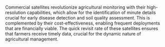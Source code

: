 Commercial satellites revolutionize agricultural monitoring with their high-resolution capabilities, which allow for the identification of minute details crucial for early disease detection and soil quality assessment. This is complemented by their cost-effectiveness, enabling frequent deployments that are financially viable. The quick revisit rate of these satellites ensures that farmers receive timely data, crucial for the dynamic nature of agricultural management.
